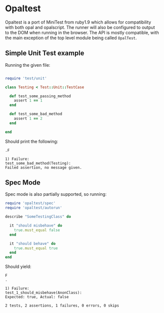Opaltest
========

Opaltest is a port of MiniTest from ruby1.9 which allows for
compatibility with both opal and opalscript. The runner will also be
configured to output to the DOM when running in the browser. The API is
mostly compatible, with the main exception of the top level module being
called `OpalTest`.

Simple Unit Test example
------------------------

Running the given file:

```ruby

require 'test/unit'

class Testing < Test::Unit::TestCase

  def test_some_passing_method
    assert 1 == 1
  end

  def test_some_bad_method
    assert 1 == 2
  end

end

```

Should print the following:

```
.F

1) Failure:
test_some_bad_method(Testing):
Failed assertion, no message given.

```

Spec Mode
---------

Spec mode is also partially supported, so running:

```ruby
require 'opaltest/spec'
require 'opaltest/autorun'

describe "SomeTestingClass" do

  it "should misbehave" do
    true.must_equal false
  end

  it "should behave" do
    true.must_equal true
  end
end
```

Should yield:

```
F
.

1) Failure:
test_1_should_misbehave(AnonClass):
Expected: true, Actual: false

2 tests, 2 assertions, 1 failures, 0 errors, 0 skips
```

